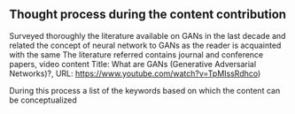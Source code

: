 ## Thought process during the content contribution
Surveyed thoroughly the literature available on GANs in the last decade and related the concept of neural network to GANs as the reader is acquainted with the same
The literature referred contains journal and conference papers, video content
Title: What are GANs (Generative Adversarial Networks)?, URL: https://www.youtube.com/watch?v=TpMIssRdhco)

During this process a list of the keywords based on which the content can be conceptualized
